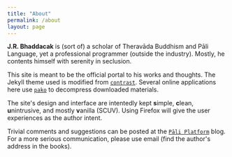```yaml
---
title: "About"
permalink: /about
layout: page
---
```


**J.R. Bhaddacak** is (sort of) a scholar of Theravāda Buddhism and Pāli Language, yet a professional programmer (outside the industry). Mostly, he contents himself with serenity in seclusion.

This site is meant to be the official portal to his works and thoughts. The Jekyll theme used is modified from [`contrast`](https://github.com/niklasbuschmann/contrast). Several online applications here use [`pako`](https://github.com/nodeca/pako) to decompress downloaded materials.

The site's design and interface are intentedly kept **s**imple, **c**lean, **u**nintrusive, and mostly **v**anilla (SCUV). Using Firefox will give the user experiences as the author intent.

Trivial comments and suggestions can be posted at the [`Pāli Platform`](http://paliplatform.blogspot.com) blog. For a more serious communication, please use email (find the author's address in the books).
